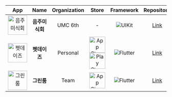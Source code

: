 <div align="center">

| App | Name | Organization | Store | Framework | Repository |
|:---:|:---:|:---:|:---:|:---:|:---:|
| <img width="60" src="https://avatars.githubusercontent.com/u/155626378?s=200&v=4" alt="음주미식회"> | **음주미식회** | UMC 6th | - | ![UIKit](https://img.shields.io/badge/UIKit-000000?style=for-the-badge&logo=apple&logoColor=white) | <a href="https://github.com/zzikbu/dg-FrontEnd">Link</a> |
| <img width="60" src="https://github.com/user-attachments/assets/17fc9f2c-4d0a-4353-9a78-fdc815f2f80b" alt="펫데이즈"> | **펫데이즈** | Personal | <a href="https://apps.apple.com/kr/app/%ED%8E%AB%EB%8D%B0%EC%9D%B4%EC%A6%88/id6738037038"><img height="50" src="https://raw.githubusercontent.com/zzikbu/PetDays/main/readme_assets/app_store.png" alt="App Store"></a><br><a href="https://play.google.com/store/apps/details?id=com.devmoichi.petdays"><img height="50" src="https://raw.githubusercontent.com/zzikbu/PetDays/main/readme_assets/play_store.png" alt="Play Store"></a> | ![Flutter](https://img.shields.io/badge/Flutter-02569B?style=for-the-badge&logo=flutter&logoColor=white) | <a href="https://github.com/zzikbu/flutter-petdays">Link</a> |
| <img width="60" src="https://avatars.githubusercontent.com/u/190188774?s=200&v=4" alt="그린룸"> | **그린룸** | Team | <a href="https://apps.apple.com/kr/app/%EA%B7%B8%EB%A6%B0%EB%A3%B8/id6744000316"><img height="50" src="https://raw.githubusercontent.com/zzikbu/PetDays/main/readme_assets/app_store.png" alt="App Store"></a> | ![Flutter](https://img.shields.io/badge/Flutter-02569B?style=for-the-badge&logo=flutter&logoColor=white) | <a href="https://github.com/grrooom/iOS">Link</a> |

</div>
